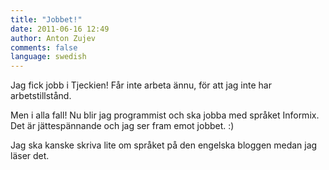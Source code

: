 ```yaml
---
title: "Jobbet!"
date: 2011-06-16 12:49
author: Anton Zujev
comments: false
language: swedish
---
```


Jag fick jobb i Tjeckien! Får inte arbeta ännu, för att jag inte har arbetstillstånd.

Men i alla fall! Nu blir jag programmist och ska jobba med språket Informix. Det är jättespännande och jag ser fram emot jobbet. :)

Jag ska kanske skriva lite om språket på den engelska bloggen medan jag läser det.